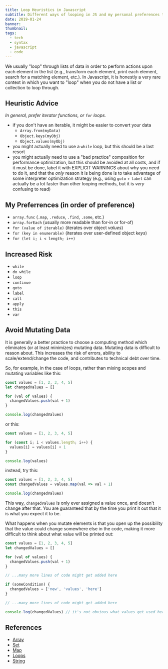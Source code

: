 ```yaml
---
title: Loop Heuristics in Javascript
subtitle: Different ways of looping in JS and my personal preferences to avoid complexity and errors.
date: 2019-01-24
banner:
thumbnail:
tags:
  - tech
  - syntax
  - javascript
  - code
---
```


We usually "loop" through lists of data in order to perform actions upon each
element in the list (e.g., transform each element, print each element, search
for a matching element, etc.). In Javascript, it is honestly a very rare
context in which you want to "loop" when you do not have a list or collection
to loop through.


Heuristic Advice
----------------

*In general, prefer iterator functions, or `for` loops.*

- if you don't have an iterable, it might be easier to convert your data
  - `Array.from(myData)`
  - `Object.keys(myObj)`
  - `Object.values(myObj)`
- you might actually need to use a `while` loop, but this should be a last
  resort
- you might actually need to use a "bad practice" composition for performance
  optimization, but this should be avoided at all costs, and if it must be
  done, label it with EXPLICIT WARNINGS about why you need to do it, and that
  the *only* reason it is being done is to take advantage of some interpreter
  optimization strategy (e.g., using `goto` + `label` can actually be a lot
  faster than other looping methods, but it is *very* confusing to read)


My Preferrences (in order of preference)
---------------

- `array.func` (`.map`, `.reduce`, `.find`, `.some`, etc.)
- `array.forEach` (usually more readable than for-in or for-of)
- `for (value of iterable)` (iterates over object *values*)
- `for (key in enumerable)` (iterates over user-defined object *keys*)
- `for (let i; i < length; i++)`


Increased Risk
--------------

- `while`
- `do while`
- `loop`
- `continue`
- `goto`
- `label`
- `call`
- `apply`
- `this`
- `var`


Avoid Mutating Data
-------------------

It is generally a better practice to choose a computing method which eliminates
(or at least minimizes) mutating data. Mutating data is difficult to reason
about. This increases the risk of errors, ability to scale/extend/change the
code, and contributes to technical debt over time.

So, for example, in the case of loops, rather than mixing scopes and mutating
variables like this:

```javascript
const values = [1, 2, 3, 4, 5]
let changedValues = []

for (val of values) {
  changedValues.push(val + 1)
}

console.log(changedValues)
```

or this:

```javascript
const values = [1, 2, 3, 4, 5]

for (const i; i < values.length; i++) {
  values[i] = values[i] + 1
}

console.log(values)
```

instead, try this:

```javascript
const values = [1, 2, 3, 4, 5]
const changedValues = values.map(val => val + 1)

console.log(changedValues)
```

This way, `changedValues` is only ever assigned a value once, and doesn't change
after that. You are guaranteed that by the time you print it out that it is
what you expect it to be.

What happens when you mutate elements is that you open up the possibility that
the value could change somewhere else in the code, making it more difficult to
think about what value will be printed out:

```javascript
const values = [1, 2, 3, 4, 5]
let changedValues = []

for (val of values) {
  changedValues.push(val + 1)
}

// ...many more lines of code might get added here

if (someCondition) {
  changedValues = ['new', 'values', 'here']
}

// ...many more lines of code might get added here

console.log(changedValues) // it's not obvious what values get used here
```


References
----------

- [Array](https://developer.mozilla.org/en-US/docs/Web/JavaScript/Reference/Global_Objects/Array)
- [Set](https://developer.mozilla.org/en-US/docs/Web/JavaScript/Reference/Global_Objects/Set)
- [Map](https://developer.mozilla.org/en-US/docs/Web/JavaScript/Reference/Global_Objects/Map)
- [Loops](https://developer.mozilla.org/en-US/docs/Web/JavaScript/Guide/Loops_and_iteration)
- [String](https://developer.mozilla.org/en-US/docs/Web/JavaScript/Reference/Global_Objects/String)
